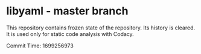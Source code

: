 # libyaml - master branch

This repository contains frozen state of the repository.
Its history is cleared. It is used only for static code
analysis with Codacy.

Commit Time: 1699256973